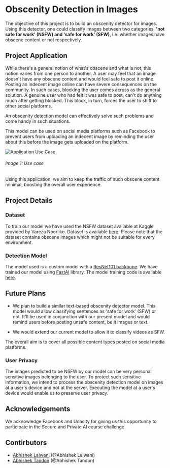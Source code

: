 # Obscenity Detection in Images 

The objective of this project is to build an obscenity detector for images. Using this detector, one could classify images between two categories,  **'not safe for work' (NSFW) and 'safe for work' (SFW)**, i.e. whether images have obscene content or not respectively.

## Project Application

While there's a general notion of what's obscene and what is not, this notion varies from one person to another. A user may feel that an image doesn't have any obscene content and would feel safe to post it online. Posting an indecent image online can have severe consequences on the community. 
In such cases, blocking the user comes across as the general solution. 
A genuine user who had felt it was safe to post, can't do anything much after getting blocked. This block, in turn, forces the user to shift to other social platforms.

An obscenity detection model can effectively solve such problems and come handy in such situations. 

This model can be used on social media platforms such as Facebook to prevent users from uploading an indecent image by reminding the user about this before the image gets uploaded on the platform.

<img src="https://raw.githubusercontent.com/lalwaniabhi/NSFW_Deployment/master/assets/appwork.png?token=AI2XX7HYSKTUVRNU4ILRK225LQK2M" alt="Application Use Case">

###### Image 1: Use case 

Using this application, we aim to keep the traffic of such obscene content minimal, boosting the overall user experience.

## Project Details 

### Dataset 

To train our model we have used the NSFW dataset available at Kaggle provided by Vareza Noorliko. Dataset is available [here](https://www.kaggle.com/drakedtrex/my-nsfw-dataset). Please note that the dataset contains obscene images which might not be suitable for every environment. 

### Detection Model 

The model used is a custom model with a [ResNet101 backbone](https://arxiv.org/abs/1512.03385). We have trained our model using [FastAI](https://www.fast.ai/) library.  The model training code is available [here](https://www.kaggle.com/lalwaniabhishek/nsfw-project?scriptVersionId=19160785).

## Future Plans 

* We plan to build a similar text-based obscenity detector model. This model would allow classifying sentences as 'safe for work' (SFW) or not. It'll be used in conjunction with our present model and would remind users before posting unsafe content, be it images or text. 

* We would extend our current model to allow it to classify videos as SFW. 

The overall aim is to cover all possible content types posted on social media platforms. 

### User Privacy

The images predicted to be NSFW by our model can be very personal sensitive images belonging to the user. To protect such sensitive information, we intend to process the obscenity detection model on images at a user's device and not at the server. Executing the model at a user's device would enable us to preserve user privacy. 

## Acknowledgements 

We acknowledge Facebook and Udacity for giving us this opportunity to participate in the Secure and Private AI course challenge. 

## Contirbutors

* [Abhishek Lalwani](https://github.com/lalwaniabhi) (@Abhishek Lalwani) 
* [Abhishek Tandon](https://github.com/Tandon-A) (@Abhishek Tandon) 
